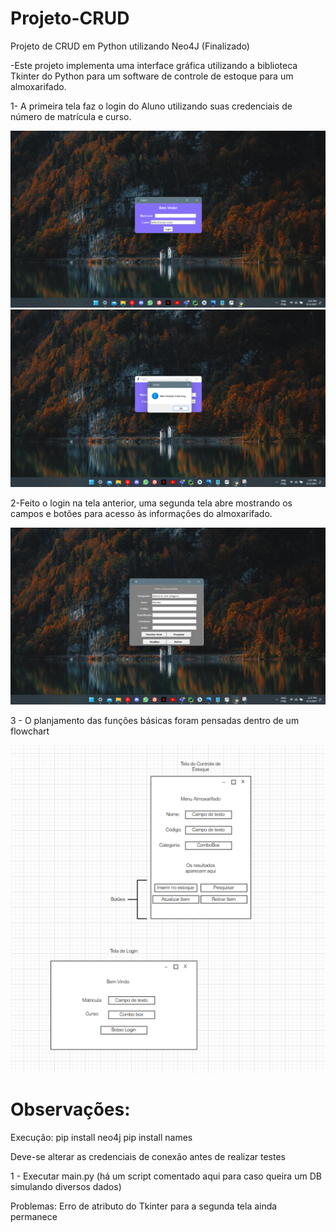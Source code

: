 # Projeto-CRUD
Projeto de CRUD em Python utilizando Neo4J (Finalizado)

-Este projeto implementa uma interface gráfica utilizando a biblioteca Tkinter do Python para um software de controle de estoque para um almoxarifado.

1- A primeira tela faz o login do Aluno utilizando suas credenciais de número de matrícula e curso.

![Alt text](Screenshots/sc1.png?raw=true "Tela Login")
![Alt text](Screenshots/sc2.png?raw=true "Autenticação")

2-Feito o login na tela anterior, uma segunda tela abre mostrando os campos e botões para acesso às informações do almoxarifado.


![Alt text](Screenshots/sc3.png?raw=true "Tela Menu")

3 - O planjamento das funções básicas foram pensadas dentro de um flowchart

![Alt text](Screenshots/flowchart.png?raw=true "Flowchart")

# Observações:

Execução:
pip install neo4j
pip install names

Deve-se alterar as credenciais de conexão antes de realizar testes

1 - Executar main.py (há um script comentado aqui para caso queira um DB simulando diversos dados)

Problemas:
Erro de atributo do Tkinter para a segunda tela ainda permanece
